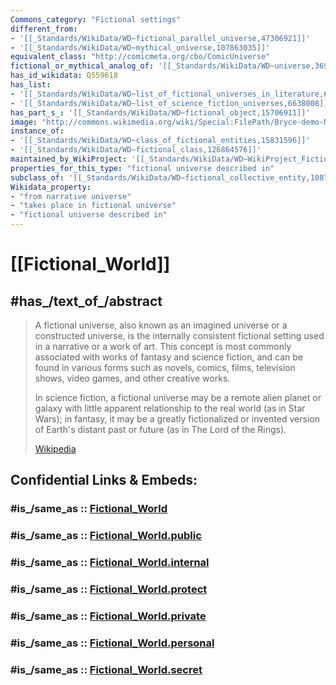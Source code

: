 ```yaml
---
Commons_category: "Fictional settings"
different_from:
- '[[_Standards/WikiData/WD~fictional_parallel_universe,47306921]]'
- '[[_Standards/WikiData/WD~mythical_universe,107863035]]'
equivalent_class: "http://comicmeta.org/cbo/ComicUniverse"
fictional_or_mythical_analog_of: '[[_Standards/WikiData/WD~universe,36906466]]'
has_id_wikidata: Q559618
has_list:
- '[[_Standards/WikiData/WD~list_of_fictional_universes_in_literature,6619794]]'
- '[[_Standards/WikiData/WD~list_of_science_fiction_universes,6638008]]'
has_part_s_: '[[_Standards/WikiData/WD~fictional_object,15706911]]'
image: "http://commons.wikimedia.org/wiki/Special:FilePath/Bryce-demo-May00PicOfMonth.JPG"
instance_of:
- '[[_Standards/WikiData/WD~class_of_fictional_entities,15831596]]'
- '[[_Standards/WikiData/WD~fictional_class,126864576]]'
maintained_by_WikiProject: '[[_Standards/WikiData/WD~WikiProject_Fictional_universes,73601054]]'
properties_for_this_type: "fictional universe described in"
subclass_of: '[[_Standards/WikiData/WD~fictional_collective_entity,108764372]]'
Wikidata_property:
- "from narrative universe"
- "takes place in fictional universe"
- "fictional universe described in"
---
```


# [[Fictional_World]] 


## #has_/text_of_/abstract 

> A fictional universe, also known as an imagined universe or a constructed universe, 
> is the internally consistent fictional setting used in a narrative or a work of art. 
> This concept is most commonly associated with works of fantasy and science fiction, 
> and can be found in various forms such as novels, comics, films, television shows, video games, 
> and other creative works.
>
> In science fiction, a fictional universe may be a remote alien planet 
> or galaxy with little apparent relationship to the real world (as in Star Wars); 
> in fantasy, it may be a greatly fictionalized or invented version of Earth's distant past or future 
> (as in The Lord of the Rings).
>
> [Wikipedia](https://en.wikipedia.org/wiki/Fictional%20universe) 


## Confidential Links & Embeds: 

### #is_/same_as :: [Fictional_World](/_Standards/Society/Communication/Genre/Fiction/Fictional_World.md) 

### #is_/same_as :: [Fictional_World.public](/_public/Society/Communication/Genre/Fiction/Fictional_World.public.md) 

### #is_/same_as :: [Fictional_World.internal](/_internal/Society/Communication/Genre/Fiction/Fictional_World.internal.md) 

### #is_/same_as :: [Fictional_World.protect](/_protect/Society/Communication/Genre/Fiction/Fictional_World.protect.md) 

### #is_/same_as :: [Fictional_World.private](/_private/Society/Communication/Genre/Fiction/Fictional_World.private.md) 

### #is_/same_as :: [Fictional_World.personal](/_personal/Society/Communication/Genre/Fiction/Fictional_World.personal.md) 

### #is_/same_as :: [Fictional_World.secret](/_secret/Society/Communication/Genre/Fiction/Fictional_World.secret.md)

